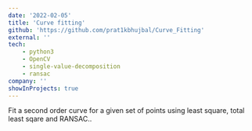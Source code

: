 ```yaml
---
date: '2022-02-05'
title: 'Curve fitting'
github: 'https://github.com/prat1kbhujbal/Curve_Fitting'
external: ''
tech: 
    - python3
    - OpenCV
    - single-value-decomposition
    - ransac
company: ''
showInProjects: true
---
```

Fit a second order curve for a given set of points using least square, total least sqare and RANSAC..

